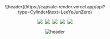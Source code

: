 <div align="center">
![header](https://capsule-render.vercel.app/api?type=Cylinder&text=LeeYeJunZero)<br>

 

<img src="https://img.shields.io/badge/JAVA-007396?style=for-the-badge&logo=java&logoColor=white">&nbsp;
<img src="https://img.shields.io/badge/MySQL-4479A1?style=for-the-badge&logo=MySQL&logoColor=white">&nbsp;
<img src="https://img.shields.io/badge/Oracle-F80000?style=for-the-badge&logo=Oracle&logoColor=white">&nbsp;
<img src="https://img.shields.io/badge/Eclipse-2C2255?style=for-the-badge&logo=Eclipse%20IDE&logoColor=white">&nbsp;
<img src="https://img.shields.io/badge/github-181717?style=for-the-badge&logo=github&logoColor=white">

![header](https://capsule-render.vercel.app/api?type=Rect)
</div>
